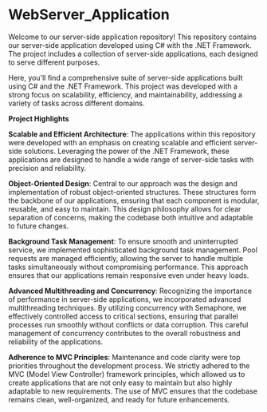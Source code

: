 # WebServer_Application

Welcome to our server-side application repository! This repository contains our server-side application developed using C# with the .NET Framework. The project includes a collection of server-side applications, each designed to serve different purposes. 

Here, you'll find a comprehensive suite of server-side applications built using C# and the .NET Framework. This project was developed with a strong focus on scalability, efficiency, and maintainability, addressing a variety of tasks across different domains.



**Project Highlights**

**Scalable and Efficient Architecture**: The applications within this repository were developed with an emphasis on creating scalable and efficient server-side solutions. Leveraging the power of the .NET Framework, these applications are designed to handle a wide range of server-side tasks with precision and reliability.

**Object-Oriented Design**: Central to our approach was the design and implementation of robust object-oriented structures. These structures form the backbone of our applications, ensuring that each component is modular, reusable, and easy to maintain. This design philosophy allows for clear separation of concerns, making the codebase both intuitive and adaptable to future changes.

**Background Task Management**: To ensure smooth and uninterrupted service, we implemented sophisticated background task management. Pool requests are managed efficiently, allowing the server to handle multiple tasks simultaneously without compromising performance. This approach ensures that our applications remain responsive even under heavy loads.

**Advanced Multithreading and Concurrency**: Recognizing the importance of performance in server-side applications, we incorporated advanced multithreading techniques. By utilizing concurrency with Semaphore, we effectively controlled access to critical sections, ensuring that parallel processes run smoothly without conflicts or data corruption. This careful management of concurrency contributes to the overall robustness and reliability of the applications.

**Adherence to MVC Principles**: Maintenance and code clarity were top priorities throughout the development process. We strictly adhered to the MVC (Model View Controller) framework principles, which allowed us to create applications that are not only easy to maintain but also highly adaptable to new requirements. The use of MVC ensures that the codebase remains clean, well-organized, and ready for future enhancements.
